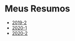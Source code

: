 # Meus Resumos

- [2019-2](2019-2/readme.md)
- [2020-1](2020-1/readme.md)
- [2020-2](2020-2/readme.md)